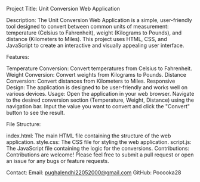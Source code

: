 Project Title: Unit Conversion Web Application

Description:
The Unit Conversion Web Application is a simple, user-friendly tool designed to convert between common units of measurement: temperature (Celsius to Fahrenheit), weight (Kilograms to Pounds), and distance (Kilometers to Miles). This project uses HTML, CSS, and JavaScript to create an interactive and visually appealing user interface.

Features:

Temperature Conversion: Convert temperatures from Celsius to Fahrenheit.
Weight Conversion: Convert weights from Kilograms to Pounds.
Distance Conversion: Convert distances from Kilometers to Miles.
Responsive Design: The application is designed to be user-friendly and works well on various devices.
Usage:
Open the application in your web browser. Navigate to the desired conversion section (Temperature, Weight, Distance) using the navigation bar. Input the value you want to convert and click the "Convert" button to see the result.

File Structure:

index.html: The main HTML file containing the structure of the web application.
style.css: The CSS file for styling the web application.
script.js: The JavaScript file containing the logic for the conversions.
Contributions:
Contributions are welcome! Please feel free to submit a pull request or open an issue for any bugs or feature requests.

Contact:
Email: pughalendhi22052000@gmail.com
GitHub: Pooooka28
